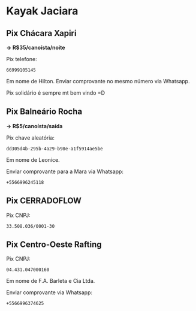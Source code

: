 # Kayak Jaciara

## Pix Chácara Xapiri 

**-> R$35/canoísta/noite**

Pix telefone:

	66999105145

Em nome de Hilton. Enviar comprovante no mesmo número via Whatsapp.

Pix solidário é sempre mt bem vindo =D



## Pix Balneário Rocha 

**-> R$5/canoísta/saída**

Pix chave aleatória:
 
	dd305d4b-295b-4a29-b98e-a1f5914ae5be
	
Em nome de Leonice.

Enviar comprovante para a Mara via Whatsapp:

	+5566996245118


## Pix CERRADOFLOW
 
Pix CNPJ:

	33.508.036/0001-30

## Pix Centro-Oeste Rafting

Pix CNPJ:

	04.431.047000160

Em nome de F.A. Barleta e Cia Ltda.

Enviar comprovante via Whatsapp:

	+5566996374625

